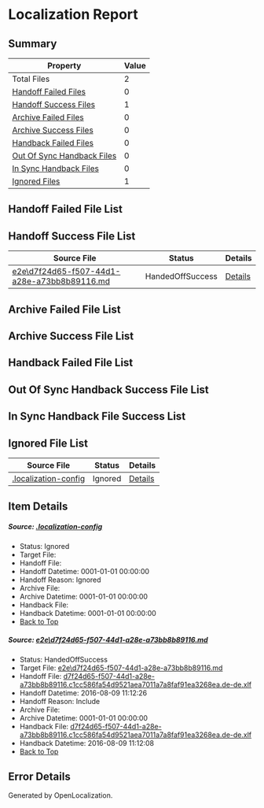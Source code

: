 # <a name='report-top'></a> Localization Report

## Summary
 Property | Value 
 -------- | ----- 
 Total Files | 2
[ Handoff Failed Files ](#handoff-failed-list)| 0
[ Handoff Success Files ](#handoff-success-list)| 1
[ Archive Failed Files ](#archive-failed-list)| 0
[ Archive Success Files ](#archive-success-list)| 0
[ Handback Failed Files ](#handback-failed-list)| 0
[ Out Of Sync Handback Files ](#outofsync-handback-success-list)| 0
[ In Sync Handback Files ](#insync-handback-success-list)| 0
[ Ignored Files ](#ignored-list)| 1

## <a name='handoff-failed-list'></a> Handoff Failed File List

## <a name='handoff-success-list'></a> Handoff Success File List
 Source File | Status | Details 
 ----------- | ------ | ------- 
 [e2e\d7f24d65-f507-44d1-a28e-a73bb8b89116.md](https://github.com/OpenLocalizationTestOrg/oltest/blob/fe3750e3205919c2c706b07470716e7bc1666066/e2e/d7f24d65-f507-44d1-a28e-a73bb8b89116.md) | HandedOffSuccess | [Details](#a78ea6e14514bda8989bc252e254f38560570f6f1)

## <a name='archive-failed-list'></a> Archive Failed File List

## <a name='archive-success-list'></a> Archive Success File List

## <a name='handback-failed-list'></a> Handback Failed File List

## <a name='outofsync-handback-success-list'></a> Out Of Sync Handback Success File List

## <a name='insync-handback-success-list'></a> In Sync Handback File Success List

## <a name='ignored-list'></a> Ignored File List
 Source File | Status | Details 
 ----------- | ------ | ------- 
 [.localization-config](https://github.com/OpenLocalizationTestOrg/oltest/blob/fe3750e3205919c2c706b07470716e7bc1666066/.localization-config) | Ignored | [Details](#3d4f252ac210baf56311d7e97dcc2db10974dbd20)

## Item Details
##### <a name='3d4f252ac210baf56311d7e97dcc2db10974dbd20'></a> Source: [.localization-config](https://github.com/OpenLocalizationTestOrg/oltest/blob/fe3750e3205919c2c706b07470716e7bc1666066/.localization-config)
* Status: Ignored
* Target File: 
* Handoff File: 
* Handoff Datetime: 0001-01-01 00:00:00
* Handoff Reason: Ignored
* Archive File: 
* Archive Datetime: 0001-01-01 00:00:00
* Handback File: 
* Handback Datetime: 0001-01-01 00:00:00
* [Back to Top](#report-top)

##### <a name='a78ea6e14514bda8989bc252e254f38560570f6f1'></a> Source: [e2e\d7f24d65-f507-44d1-a28e-a73bb8b89116.md](https://github.com/OpenLocalizationTestOrg/oltest/blob/fe3750e3205919c2c706b07470716e7bc1666066/e2e/d7f24d65-f507-44d1-a28e-a73bb8b89116.md)
* Status: HandedOffSuccess
* Target File: [e2e\d7f24d65-f507-44d1-a28e-a73bb8b89116.md](https://github.com/OpenLocalizationTestOrg/ol-test-dede/blob/c359d12b3dabaad5f8c49f4441ed55736f5aafb9/e2e/d7f24d65-f507-44d1-a28e-a73bb8b89116.md)
* Handoff File: [d7f24d65-f507-44d1-a28e-a73bb8b89116.c1cc586fa54d9521aea7011a7a8faf91ea3268ea.de-de.xlf](https://github.com/OpenLocalizationTestOrg/olhandoff-e2e/blob/8c762efe36ede0507005be8bb995b8658dd4656b/ol-handoff/OpenLocalizationTestOrg/ol-test-dede/ci/ht/d7f24d65-f507-44d1-a28e-a73bb8b89116.c1cc586fa54d9521aea7011a7a8faf91ea3268ea.de-de.xlf)
* Handoff Datetime: 2016-08-09 11:12:26
* Handoff Reason: Include
* Archive File: 
* Archive Datetime: 0001-01-01 00:00:00
* Handback File: [d7f24d65-f507-44d1-a28e-a73bb8b89116.c1cc586fa54d9521aea7011a7a8faf91ea3268ea.de-de.xlf](https://github.com/OpenLocalizationTestOrg/olhandback-e2e/blob/0fba564f637e5df6a032d80d83504cc882a51ffd/ol-handback/OpenLocalizationTestOrg/ol-test-dede/ci/ht/d7f24d65-f507-44d1-a28e-a73bb8b89116.c1cc586fa54d9521aea7011a7a8faf91ea3268ea.de-de.xlf)
* Handback Datetime: 2016-08-09 11:12:08
* [Back to Top](#report-top)


## Error Details

Generated by OpenLocalization.
